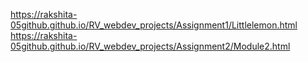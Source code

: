  https://rakshita-05github.github.io/RV_webdev_projects/Assignment1/Littlelemon.html
 https://rakshita-05github.github.io/RV_webdev_projects/Assignment2/Module2.html
 
 
